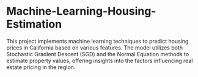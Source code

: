 # Machine-Learning-Housing-Estimation
This project implements machine learning techniques to predict housing prices in California based on various features. The model utilizes both Stochastic Gradient Descent (SGD) and the Normal Equation methods to estimate property values, offering insights into the factors influencing real estate pricing in the region.
